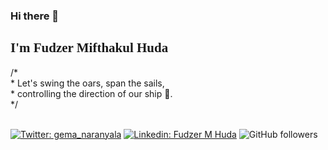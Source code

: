 ### Hi there 👋
<h2 style="font-family:Consolas;align:center;">I'm Fudzer Mifthakul Huda</h2>
/* <br>
* Let's swing the oars, span the sails, <br>
* controlling the direction of our ship 🌊. <br>
*/
<br>
<br>


[![Twitter: gema_naranyala](https://img.shields.io/twitter/follow/gema_naranyala?style=social)](https://twitter.com/gema_naranyala)
[![Linkedin: Fudzer M Huda](https://img.shields.io/badge/-Fudzer-blue?style=flat-square&logo=Linkedin&logoColor=white&link=https://www.linkedin.com/in/fudzer-m-huda/)](https://www.linkedin.com/in/fudzer-m-huda/)
![GitHub followers](https://img.shields.io/github/followers/naranyala?label=Follow&style=social)

<!--
### Hi there 

<div style="width:50px;height:50px;">
<img src="https://modernfarmer.com/wp-content/uploads/2015/03/tomatopart1_seeding_hero.jpg">
<div>
**naranyala/naranyala** is a ✨ _special_ ✨ repository because its `README.md` (this file) appears on your GitHub profile.

Here are some ideas to get you started:

- 🔭 I’m currently working on ...
- 🌱 I’m currently learning Web Development
- 👯 I’m looking to collaborate on ...
- 🤔 I’m looking for help with ...
- 💬 Ask me about Philosophy and Psychology
- 📫 How to reach me: ...
- 😄 Pronouns: ...
- ⚡ Fun fact: ...
-->
